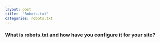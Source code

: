 ```yaml
---
layout: post
title:  "Robots.txt"
categories: robots.txt
---
```


### What is robots.txt and how have you configure it for your site?


